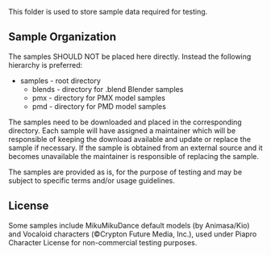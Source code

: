 This folder is used to store sample data required for testing.

## Sample Organization

The samples SHOULD NOT be placed here directly. 
Instead the following hierarchy is preferred:

* samples - root directory
  * blends - directory for .blend Blender samples
  * pmx - directory for PMX model samples
  * pmd - directory for PMD model samples

The samples need to be downloaded and placed in the corresponding directory. 
Each sample will have assigned a maintainer which will be responsible of keeping the download available and update or replace the sample if necessary. If the sample is obtained from an external source and it becomes unavailable the maintainer is responsible of replacing the sample.

The samples are provided as is, for the purpose of testing and may be subject to specific terms and/or usage guidelines.

## License

Some samples include MikuMikuDance default models (by Animasa/Kio) and Vocaloid characters (©Crypton Future Media, Inc.), used under Piapro Character License for non-commercial testing purposes.
